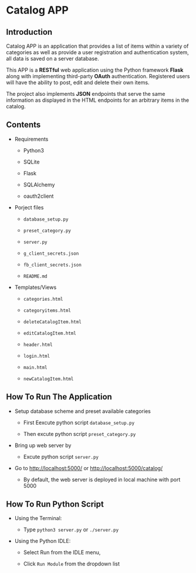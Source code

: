 # Catalog APP



## Introduction



Catalog APP is an application that provides a list of items within a variety of categories as well as provide a user registration and authentication system, all data is saved on a server database.


This APP is a **RESTful** web application using the Python framework **Flask** along with implementing third-party **OAuth** authentication. Registered users will have the ability to post, edit and delete their own items.

The project also implements **JSON** endpoints that serve the same information as displayed in the HTML endpoints for an arbitrary items in the catalog.






## Contents



* Requirements

  * Python3

  * SQLite

  * Flask

  * SQLAlchemy

  * oauth2client



* Porject files

  * `database_setup.py`

  * `preset_category.py`

  * `server.py`

  * `g_client_secrets.json`

  * `fb_client_secrets.json`

  * `README.md`

* Templates/Views

    * `categories.html`

    * `categoryitems.html`

    * `deleteCatalogItem.html`

    * `editCatalogItem.html`

    * `header.html`

    * `login.html`

    * `main.html`

    * `newCatalogItem.html`






## How To Run The Application



* Setup database scheme and preset available categories


  * First Eexcute python script `database_setup.py`


  * Then excute python script `preset_category.py`



* Bring up web server by

  
  * Excute python script `server.py`



* Go to <http://localhost:5000/> or <http://localhost:5000/catalog/>


  * By default, the web server is deployed in local machine with port 5000




## How To Run Python Script


  * Using the Terminal:


    * Type `python3 server.py` or `./server.py`



  * Using the Python IDLE:



    * Select Run from the IDLE menu,



    * Click `Run Module` from the dropdown list